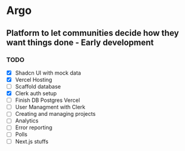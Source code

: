 # Argo

## Platform to let communities decide how they want things done - Early development

### TODO

- [X] Shadcn UI with mock data
- [X] Vercel Hosting
- [ ] Scaffold database
- [X] Clerk auth setup
- [ ] Finish DB Postgres Vercel
- [ ] User Managment with Clerk
- [ ] Creating and managing projects
- [ ] Analytics
- [ ] Error reporting
- [ ] Polls
- [ ] Next.js stuffs
